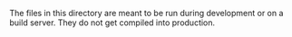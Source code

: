 The files in this directory are meant to be run during development or on a build server. They do not get compiled into production.